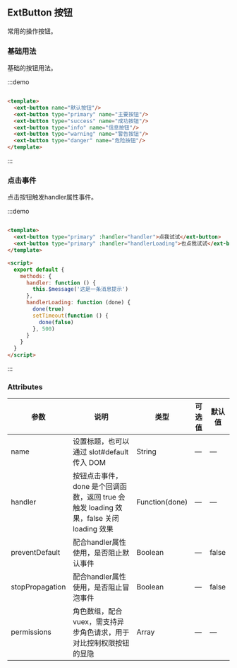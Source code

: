 ## ExtButton 按钮

常用的操作按钮。

### 基础用法

基础的按钮用法。

:::demo

```html

<template>
  <ext-button name="默认按钮"/>
  <ext-button type="primary" name="主要按钮"/>
  <ext-button type="success" name="成功按钮"/>
  <ext-button type="info" name="信息按钮"/>
  <ext-button type="warning" name="警告按钮"/>
  <ext-button type="danger" name="危险按钮"/>
</template>
```

:::

### 点击事件

点击按钮触发handler属性事件。

:::demo

```html

<template>
  <ext-button type="primary" :handler="handler">点我试试</ext-button>
  <ext-button type="primary" :handler="handlerLoading">也点我试试</ext-button>
</template>

<script>
  export default {
    methods: {
      handler: function () {
        this.$message('这是一条消息提示')
      },
      handlerLoading: function (done) {
        done(true)
        setTimeout(function () {
          done(false)
        }, 500)
      }
    }
  }
</script>
```

:::

### Attributes

| 参数      | 说明    | 类型      | 可选值       | 默认值   |
|---------- |-------- |---------- |-------------  |-------- |
| name            | 设置标题，也可以通过 slot#default 传入 DOM                                           | String         | — | —    |
| handler         | 按钮点击事件，done 是个回调函数，返回 true 会触发 loading 效果，false 关闭 loading 效果   | Function(done) | — | —     |
| preventDefault  | 配合handler属性使用，是否阻止默认事件                                                | Boolean        | — | false |
| stopPropagation | 配合handler属性使用，是否阻止冒泡事件                                                | Boolean        | — | false |
| permissions     | 角色数组，配合vuex，需支持异步角色请求，用于对比控制权限按钮的显隐                         | Array           | — | —    |